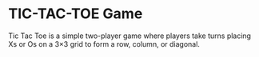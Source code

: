 # TIC-TAC-TOE Game
Tic Tac Toe is a simple two-player game where players take turns placing Xs or Os on a 3×3 grid to form a row, column, or diagonal.
